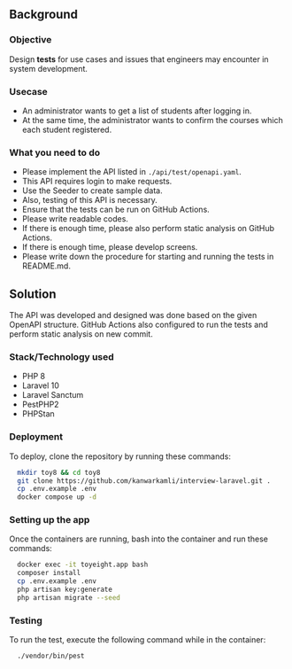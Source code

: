 ## Background
### Objective

Design **tests** for use cases and issues that engineers may encounter in system development.

### Usecase

- An administrator wants to get a list of students after logging in.
- At the same time, the administrator wants to confirm the courses which each student registered.

### What you need to do

- Please implement the API listed in `./api/test/openapi.yaml`.
- This API requires login to make requests.
- Use the Seeder to create sample data.
- Also, testing of this API is necessary.
- Ensure that the tests can be run on GitHub Actions.
- Please write readable codes.
- If there is enough time, please also perform static analysis on GitHub Actions.
- If there is enough time, please develop screens.
- Please write down the procedure for starting and running the tests in README.md.

## Solution

The API was developed and designed was done based on the given OpenAPI structure.
GitHub Actions also configured to run the tests and perform static analysis on new commit.

### Stack/Technology used
- PHP 8
- Laravel 10
- Laravel Sanctum
- PestPHP2
- PHPStan

### Deployment

To deploy, clone the repository by running these commands:

```bash
  mkdir toy8 && cd toy8
  git clone https://github.com/kanwarkamli/interview-laravel.git .
  cp .env.example .env
  docker compose up -d
```

### Setting up the app

Once the containers are running, bash into the container and run these commands:

```bash
  docker exec -it toyeight.app bash
  composer install
  cp .env.example .env
  php artisan key:generate
  php artisan migrate --seed
```

### Testing
To run the test, execute the following command while in the container:

```bash
  ./vendor/bin/pest
```
